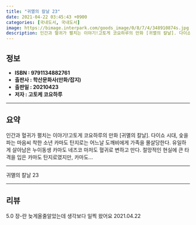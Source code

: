 ```yaml
---
title: "귀멸의 칼날 23"
date: 2021-04-22 03:45:43 +0900
categories: [국내도서, 국내도서]
image: https://bimage.interpark.com/goods_image/0/8/7/4/348910874s.jpg
description: 인간과 혈귀가 펼치는 이야기!고토게 코요하루의 만화 [귀멸의 칼날]. 다이쇼 시대, 숯을 파는 마음씨 착한 소년 카마도 탄지로는 어느날 도깨비에게 가족을 몰살당한다.
---
```


## **정보**

- **ISBN : 9791134882761**
- **출판사 : 학산문화사(만화/잡지)**
- **출판일 : 20210423**
- **저자 : 고토케 코요하루**

------



## **요약**


인간과 혈귀가 펼치는 이야기!고토게 코요하루의 만화 [귀멸의 칼날]. 다이쇼 시대, 숯을 파는 마음씨 착한 소년 카마도 탄지로는 어느날 도깨비에게 가족을 몰살당한다. 유일하게 살아남은 누이동생 카마도 네즈코 마저도 혈귀로 변하고 만다. 절망적인 현실에 큰 타격을 입은 카마도 탄지로였지만, 카마도... 

------


귀멸의 칼날 23 

------


## **리뷰** 

5.0 장-란 늦게올줄알았는데 생각보다 일찍 왔어요 2021.04.22 <br/>
